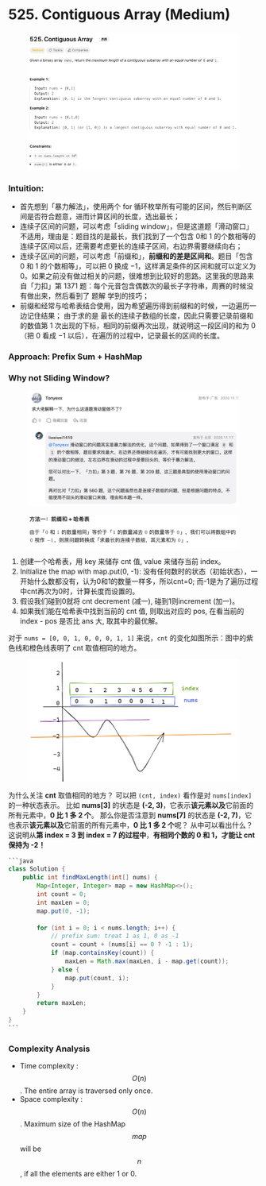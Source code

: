# 525. Contiguous Array (Medium)

<figure><img src="../../../../.gitbook/assets/image (10) (1).png" alt=""><figcaption></figcaption></figure>

### Intuition:

* 首先想到「暴力解法」，使用两个 for 循环枚举所有可能的区间，然后判断区间是否符合题意，进而计算区间的长度，选出最长；&#x20;
* 连续子区间的问题，可以考虑「sliding window」，但是这道题「滑动窗口」不适用，理由是：题目找的是最长，我们找到了一个包含 0和 1 的个数相等的连续子区间以后，还需要考虑更长的连续子区间，右边界需要继续向右；&#x20;
* 连续子区间的问题，可以考虑「前缀和」，**前缀和的差是区间和**。题目「包含 0 和 1 的个数相等」，可以把 0 换成 −1，这样满足条件的区间和就可以定义为 0。如果之前没有做过相关的问题，很难想到比较好的思路。这里我的思路来自「力扣」第 1371 题：每个元音包含偶数次的最长子字符串，周赛的时候没有做出来，然后看到了 题解 学到的技巧；&#x20;
* 前缀和经常与哈希表结合使用，因为希望遍历得到前缀和的时候，一边遍历一边记住结果； 由于求的是 最长的连续子数组的长度，因此只需要记录前缀和的数值第 1 次出现的下标，相同的前缀再次出现，就说明这一段区间的和为 0（把 0 看成 −1 以后），在遍历的过程中，记录最长的区间的长度。

### Approach: Prefix Sum + HashMap

### Why not Sliding Window?

<figure><img src="../../../../.gitbook/assets/image (7) (1) (1).png" alt=""><figcaption></figcaption></figure>

<figure><img src="../../../../.gitbook/assets/image (58) (1).png" alt=""><figcaption></figcaption></figure>

1. 创建一个哈希表，用 key 来储存 cnt 值, value 来储存当前 index。&#x20;
2. Initialize the map with map.put(0, -1): 没有任何数时的状态（初始状态），一开始什么数都没有，认为0和1的数量一样多，所以cnt=0; 而-1是为了遍历过程中cnt再次为0时，计算长度而设置的。
3. 假设我们碰到0就将 cnt decrement (减一), 碰到1则increment (加一)。&#x20;
4. 如果我们能在哈希表中找到当前的 cnt 值, 则取出对应的 pos, 在看当前的 index - pos 是否比 ans 大, 取其中的最优解。

对于 `nums = [0, 0, 1, 0, 0, 0, 1, 1]` 来说，`cnt` 的变化如图所示：图中的紫色线和橙色线表明了 cnt 取值相同的地方。

<figure><img src="../../../../.gitbook/assets/image (11) (1).png" alt=""><figcaption></figcaption></figure>

为什么关注 **cnt** 取值相同的地方？ 可以把 `(cnt, index)` 看作是对 `nums[index]` 的一种状态表示。 比如 **nums\[3]** 的状态是 **(-2, 3)**，它表示**该元素以及**它前面的所有元素中，**0 比 1 多 2 个**。 那么你是否注意到 **nums\[7]** 的状态是 **(-2, 7)**，它也表示**该元素以及**它前面的所有元素中，**0 比 1 多 2 个**呢？ 从中可以看出什么？ 这说明从**第 index = 3 到 index = 7 的过程中**，**有相同个数的 0 和 1，才能让 cnt 保持为 -2！**

````java
```java
class Solution {
    public int findMaxLength(int[] nums) {
        Map<Integer, Integer> map = new HashMap<>();
        int count = 0;
        int maxLen = 0;
        map.put(0, -1);
        
        for (int i = 0; i < nums.length; i++) {
            // prefix sum: treat 1 as 1, 0 as -1
            count = count + (nums[i] == 0 ? -1 : 1);
            if (map.containsKey(count)) {
                maxLen = Math.max(maxLen, i - map.get(count));
            } else {
                map.put(count, i);
            }
        }
        return maxLen;
    }
}
```
````

### Complexity Analysis

* Time complexity : $$O(n)$$. The entire array is traversed only once.
* Space complexity : $$O(n)$$. Maximum size of the HashMap $$map$$ will be $$n$$, if all the elements are either 1 or 0.
